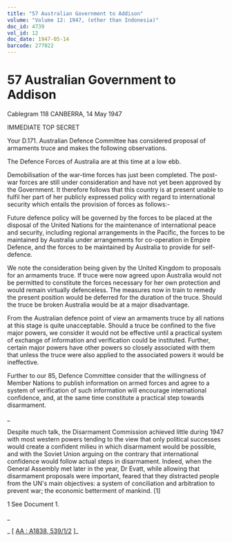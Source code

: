 ```yaml
---
title: "57 Australian Government to Addison"
volume: "Volume 12: 1947, (other than Indonesia)"
doc_id: 4739
vol_id: 12
doc_date: 1947-05-14
barcode: 277022
---
```


# 57 Australian Government to Addison

Cablegram 118 CANBERRA, 14 May 1947

IMMEDIATE TOP SECRET

Your D.171. Australian Defence Committee has considered proposal of armaments truce and makes the following observations.

The Defence Forces of Australia are at this time at a low ebb.

Demobilisation of the war-time forces has just been completed. The post-war forces are still under consideration and have not yet been approved by the Government. It therefore follows that this country is at present unable to fulfil her part of her publicly expressed policy with regard to international security which entails the provision of forces as follows:-

Future defence policy will be governed by the forces to be placed at the disposal of the United Nations for the maintenance of international peace and security, including regional arrangements in the Pacific, the forces to be maintained by Australia under arrangements for co-operation in Empire Defence, and the forces to be maintained by Australia to provide for self-defence.

We note the consideration being given by the United Kingdom to proposals for an armaments truce. If truce were now agreed upon Australia would not be permitted to constitute the forces necessary for her own protection and would remain virtually defenceless. The measures now in train to remedy the present position would be deferred for the duration of the truce. Should the truce be broken Australia would be at a major disadvantage.

From the Australian defence point of view an armaments truce by all nations at this stage is quite unacceptable. Should a truce be confined to the five major powers, we consider it would not be effective until a practical system of exchange of information and verification could be instituted. Further, certain major powers have other powers so closely associated with them that unless the truce were also applied to the associated powers it would be ineffective.

Further to our 85, Defence Committee consider that the willingness of Member Nations to publish information on armed forces and agree to a system of verification of such information will encourage international confidence, and, at the same time constitute a practical step towards disarmament.

_

Despite much talk, the Disarmament Commission achieved little during 1947 with most western powers tending to the view that only political successes would create a confident milieu in which disarmament would be possible, and with the Soviet Union arguing on the contrary that international confidence would follow actual steps in disarmament. Indeed, when the General Assembly met later in the year, Dr Evatt, while allowing that disarmament proposals were important, feared that they distracted people from the UN's main objectives: a system of conciliation and arbitration to prevent war; the economic betterment of mankind. [1]

1 See Document 1.

_

_ [ [AA : A1838, 539/1/2](http://www.naa.gov.au/cgi-bin/Search?O=I&Number=277022) ]_
